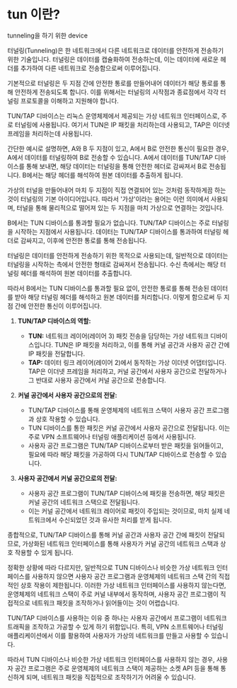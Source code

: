 # tun 이란?
tunneling을 하기 위한 device  

터널링(Tunneling)은 한 네트워크에서 다른 네트워크로 데이터를 안전하게 전송하기 위한 기술입니다. 터널링은 데이터를 캡슐화하여 전송하는데, 이는 데이터에 새로운 헤더를 추가하여 다른 네트워크로 전송함으로써 이루어집니다.

기본적으로 터널링은 두 지점 간에 안전한 통로를 만들어내어 데이터가 해당 통로를 통해 안전하게 전송되도록 합니다. 이를 위해서는 터널링의 시작점과 종료점에서 각각 터널링 프로토콜을 이해하고 지원해야 합니다.

TUN/TAP 디바이스는 리눅스 운영체제에서 제공되는 가상 네트워크 인터페이스로, 주로 터널링에 사용됩니다. 여기서 TUN은 IP 패킷을 처리하는데 사용되고, TAP은 이더넷 프레임을 처리하는데 사용됩니다.

간단한 예시로 설명하면, A와 B 두 지점이 있고, A에서 B로 안전한 통신이 필요한 경우, A에서 데이터를 터널링하여 B로 전송할 수 있습니다. A에서 데이터를 TUN/TAP 디바이스를 통해 보내면, 해당 데이터는 터널링을 통해 안전한 헤더로 감싸져서 B로 전송됩니다. B에서는 해당 헤더를 해석하여 원본 데이터를 추출하게 됩니다.

가상의 터널을 만들어내어 마치 두 지점이 직접 연결되어 있는 것처럼 동작하게끔 하는 것이 터널링의 기본 아이디어입니다. 따라서 '가상'이라는 용어는 이런 의미에서 사용되며, 터널을 통해 물리적으로 떨어져 있는 두 지점을 마치 가상으로 연결하는 것입니다.

 B에서는 TUN 디바이스를 통과할 필요가 없습니다. TUN/TAP 디바이스는 주로 터널링을 시작하는 지점에서 사용됩니다. 데이터는 TUN/TAP 디바이스를 통과하여 터널링 헤더로 감싸지고, 이후에 안전한 통로를 통해 전송됩니다.

터널링은 데이터를 안전하게 전송하기 위한 목적으로 사용되는데, 일반적으로 데이터는 터널링을 시작하는 측에서 안전한 형태로 감싸져서 전송됩니다. 수신 측에서는 해당 터널링 헤더를 해석하여 원본 데이터를 추출합니다.

따라서 B에서는 TUN 디바이스를 통과할 필요 없이, 안전한 통로를 통해 전송된 데이터를 받아 해당 터널링 헤더를 해석하고 원본 데이터를 처리합니다. 이렇게 함으로써 두 지점 간에 안전한 통신이 이루어집니다.

1. **TUN/TAP 디바이스의 역할:**

   - **TUN:** 네트워크 레이어(레이어 3) 패킷 전송을 담당하는 가상 네트워크 디바이스입니다. TUN은 IP 패킷을 처리하고, 이를 통해 커널 공간과 사용자 공간 간에 IP 패킷을 전달합니다.
   - **TAP:** 데이터 링크 레이어(레이어 2)에서 동작하는 가상 이더넷 어댑터입니다. TAP은 이더넷 프레임을 처리하고, 커널 공간에서 사용자 공간으로 전달하거나 그 반대로 사용자 공간에서 커널 공간으로 전송합니다.

2. **커널 공간에서 사용자 공간으로의 전달:**
   - TUN/TAP 디바이스를 통해 운영체제의 네트워크 스택이 사용자 공간 프로그램과 상호 작용할 수 있습니다.
   - TUN 디바이스를 통한 패킷은 커널 공간에서 사용자 공간으로 전달됩니다. 이는 주로 VPN 소프트웨어나 터널링 애플리케이션 등에서 사용됩니다.
   - 사용자 공간 프로그램은 TUN/TAP 디바이스로부터 받은 패킷을 읽어들이고, 필요에 따라 해당 패킷을 가공하여 다시 TUN/TAP 디바이스로 전송할 수 있습니다.

3. **사용자 공간에서 커널 공간으로의 전달:**
   - 사용자 공간 프로그램이 TUN/TAP 디바이스에 패킷을 전송하면, 해당 패킷은 커널 공간의 네트워크 스택으로 전달됩니다.
   - 이는 커널 공간에서 네트워크 레이어로 패킷이 주입되는 것이므로, 마치 실제 네트워크에서 수신되었던 것과 유사한 처리를 받게 됩니다.  

종합적으로, TUN/TAP 디바이스를 통해 커널 공간과 사용자 공간 간에 패킷이 전달되므로, 가상화된 네트워크 인터페이스를 통해 사용자가 커널 공간의 네트워크 스택과 상호 작용할 수 있게 됩니다.

정확한 상황에 따라 다르지만, 일반적으로 TUN 디바이스나 비슷한 가상 네트워크 인터페이스를 사용하지 않으면 사용자 공간 프로그램과 운영체제의 네트워크 스택 간의 직접적인 상호 작용이 제한됩니다. 이러한 가상 네트워크 인터페이스를 사용하지 않는다면, 운영체제의 네트워크 스택이 주로 커널 내부에서 동작하며, 사용자 공간 프로그램이 직접적으로 네트워크 패킷을 조작하거나 읽어들이는 것이 어렵습니다.  

TUN/TAP 디바이스를 사용하는 이유 중 하나는 사용자 공간에서 프로그램이 네트워크 트래픽을 조작하고 가공할 수 있게 하기 위함입니다. 특히, VPN 소프트웨어나 터널링 애플리케이션에서 이를 활용하여 사용자가 가상의 네트워크를 만들고 사용할 수 있습니다.  

따라서 TUN 디바이스나 비슷한 가상 네트워크 인터페이스를 사용하지 않는 경우, 사용자 공간 프로그램은 주로 운영체제의 네트워크 스택이 제공하는 소켓 API 등을 통해 통신하게 되며, 네트워크 패킷을 직접적으로 조작하기가 어려울 수 있습니다.  